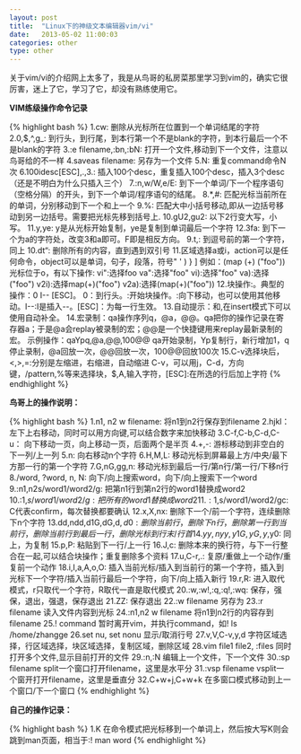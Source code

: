 ```yaml
---
layout: post
title:  "Linux下的神级文本编辑器vim/vi"
date:   2013-05-02 11:00:03
categories: other
type: other
---
```


关于vim/vi的介绍网上太多了，我是从鸟哥的私房菜那里学习到vim的，确实它很厉害，迷上了它，学习了它，却没有熟练使用它。

**VIM练级操作命令记录**

{% highlight bash %}
1.cw:				删除从光标所在位置到一个单词结尾的字符
2.0,$,^,g_:			到行头，到行尾，到本行第一个不是blank的字符，到本行最后一个不是blank的字符
3.:e filename,:bn,:bN:		打开一个文件,移动到下一个文件，注意以鸟哥给的不一样
4.saveas filename:		另存为一个文件
5.N<command>:			重复command命令N次
6.100idesc[ESC],.,3.:		插入100个desc，重复插入100个desc，插入3个desc（还是不明白为什么只插入三个）
7.:n<Enter>,w/W,e/E:		到下一个单词/下一个程序语句（空格分隔）的开头，到下一个单词/程序语句的结尾。
8.*,#:				匹配光标当前所在的单词，分别移动到下一个和上一个
9.%:				匹配大中小括号移动,即从一边括号移动到另一边括号。需要把光标先移到括号上.
10.gU2,gu2:			以下2行变大写，小写。
11.y,ye:			y是从光标开始复制，ye是复制到单词最后一个字符
12.3fa:				到下一个为a的字符处，改变3和a即可。F即是相反方向。
9.t,:				到逗号前的第一个字符，同上
10.dt“:				删除所有的内容，直到遇到双引号
11.区域选择<action>a<object>或<action>i<object>，action可以是任何命令，object可以是单词，句子，段落，符号" ' ) } ]
   例如：(map (+) ("foo"))光标位于o，有以下操作:
   vi":选择foo
   va":选择"foo"
   vi):选择"foo"
   va):选择("foo")
   v2i):选择map(+)("foo")
   v2a):选择(map(+)("foo"))
12.块操作:<C-v>。典型的操作：0 <C-v> <C-d> I-- [ESC]。
   0：到行头。<C-v>:开始块操作。<C-d>:向下移动，也可以使用其他移动。I--:I是插入--。[ESC]：为每一行生效。
13.自动提示：<C-n>和<C-p>,在insert模式下可以使用自动补全。
14.宏录制：qa操作序列q，@a，@@。qa把你的操作记录在寄存器a；于是@a会replay被录制的宏；@@是一个快捷键用来replay最新录制的宏。
   示例操作：qaYp<C-a>q,@a,@@,100@@
   qa开始录制，Yp复制行，<C-a>新行增加1，q停止录制，@a回放一次，@@回放一次，100@@回放100次
15.C-v选择块后，<,>,=:分别是左缩进，右缩进，自动缩进
   C-v，可以用j，C-d，方向键，/pattern,%等来选择块，$,A,输入字符，[ESC]:在所选的行后加上字符
{% endhighlight %}


**鸟哥上的操作说明：**

{% highlight bash %}
1.n1, n2 w filename:		将n1到n2行保存到filename
2.hjkl：			左下上右移动，同时可以用方向键,可以结合数字来加快移动
3.C-f,C-b,C-d,C-u：		向下移动一页，向上移动一页，后面两个是半页
4.+,-:				游标移动到非空白的下一列/上一列
5.n<space>:			向右移动n个字符
6.H,M,L:			移动光标到屏幕最上方/中央/最下方那一行的第一个字符
7.G,nG,gg,n<Enter>:		移动光标到最后一行/第n行/第一行/下移n行
8./word, ?word, n, N:		向下/向上搜索word，向下/向上搜索下一个word
9.:n1,n2s/word1/word2/g:	把第n1行到第n2行的word1替换成word2
10.:1,$s/word1/word2/g:		把所有的word1替换成word2
11.:1,$s/word1/word2/gc:	C代表confirm，每次替换都要确认
12.x,X,nx:			删除下一个/前一个字符，连续删除下n个字符
13.dd,ndd,d1G,dG,d$,d0:		删除当前行，删除下n行，删除第一行到当前行，删除当前行到最后一行，删除光标到行末/行首
14.yy,nyy,y1G,yG,y$,y0:		同上，为复制
15.p,P:				粘贴到下一行/上一行
16.J,c:				删除本来的换行符，与下一行整合在一起,可以结合块操作；重复删除多个资料
17.u,C-r,.:			复原/重做上一个动作/重复前一个动作
18.i,I,a,A,o,O:			插入当前光标/插入到当前行的第一个字符，插入到光标下一个字符/插入当前行最后一个字符，向下/向上插入新行
19.r,R:				进入取代模式，r只取代一个字符，R取代一直是取代模式
20.:w,:w!,:q,:q!,:wq:		保存，强保，退出，强退，保存退出
21.ZZ:				保存退出
22.:w filename			另存为
23.:r filename			读入文件内容到光标
24.:n1,n2 w filename		将n1到n2行的内容存到filename
25.! command			暂时离开vim，并执行command，如! ls /home/zhangge
26.set nu, set nonu		显示/取消行号
27.v,V,C-v,y,d			字符区域选择，行区域选择，块区域选择，复制区域，删除区域
28.vim file1 file2, :files	同时打开多个文件,显示目前打开的文件
29.:n,:N			编辑上一个文件，下一个文件
30.:sp filename			split一个窗口打开filename，这里是水平分
31.:vsp filename		vsplit一个窗开打开filename，这里是垂直分
32.C+w+j,C+w+k			在多窗口模式移动到上一个窗口/下一个窗口
{% endhighlight %}

**自己的操作记录：**

{% highlight bash %}
1.K				在命令模式把光标移到一个单词上，然后按大写K则会跳到man页面，相当于:! man word
{% endhighlight %}